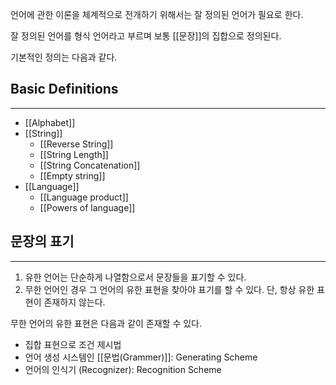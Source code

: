 
언어에 관한 이론을 체계적으로 전개하기 위해서는 잘 정의된 언어가 필요로 한다.

잘 정의된 언어를 형식 언어라고 부르며 보통 [[문장]]의 집합으로 정의된다.

기본적인 정의는 다음과 같다.

## **Basic Definitions** 
--- 
+ [[Alphabet]]
+ [[String]]
	+ [[Reverse String]]
	+ [[String Length]]
	+ [[String Concatenation]]
	+ [[Empty string]]
+ [[Language]]
	+ [[Language product]]
	+ [[Powers of language]]


## **문장의 표기**
---
1. 유한 언어는 단순하게 나열함으로서 문장들을 표기할 수 있다.
2. 무한 언어인 경우 그 언어의 유한 표현을 찾아야 표기를 할 수 있다. 단, 항상 유한 표현이 존재하지 않는다. 

무한 언어의 유한 표현은 다음과 같이 존재할 수 있다.
+ 집합 표현으로 조건 제시법
+ 언어 생성 시스템인 [[문법(Grammer)]]: Generating Scheme
+ 언어의 인식기 (Recognizer): Recognition Scheme

